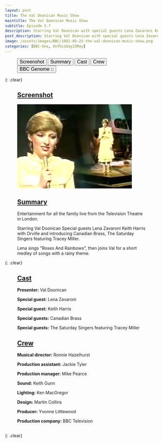 ```yaml
---
layout: post
title: The Val Doonican Music Show
maintitle: The Val Doonican Music Show
subtitle: Episode 5.7
description: Starring Val Doonican with special guests Lena Zavaroni Keith Harris with Orville and introducing Canadian Brass, The Saturday Singers featuring Tracey Miller.
post_description: Starring Val Doonican with special guests Lena Zavaroni Keith Harris with Orville and introducing Canadian Brass, The Saturday Singers featuring Tracey Miller.
image: /assets/images/BBC/1981-05-23-the-val-doonican-music-show.png
categories: [BBC-One, OnThisDay23May]
---
```


<figure class="fig3">
<a href="#infobox1"><button><big>Screenshot</big></button></a>
<a href="#infobox2"><button><big>Summary</big></button></a>
<a href="#infobox3"><button><big>Cast</big></button></a>
<a href="#infobox4"><button><big>Crew</big></button></a>
<a href="https://genome.ch.bbc.co.uk/schedules/service_bbc_one_london/1981-05-23#at-20.10"><button><big>BBC Genome</big> 🔗</button></a>
</figure>

{: .clear}

<figure class="fig1">
<h2 id="infobox1"><a href="#infobox1">Screenshot</a></h2>
<img src="/assets/images/BBC/1981-05-23-the-val-doonican-music-show.png" class="full-width" />
</figure>

<figure class="fig2">
<figcaption>
<h2 id="infobox2"><a href="#infobox2">Summary</a></h2>
</figcaption>
<p>Entertainment for all the family live from the Television Theatre in London.</p>
<p>Starring Val Doonican Special guests Lena Zavaroni Keith Harris with Orville and introducing Canadian Brass, The Saturday Singers featuring Tracey Miller.</p>
<p>Lena sings &quot;Roses And Rainbows&quot;, then joins Val for a short medley of songs with a rainy theme.</p>
</figure>

{: .clear}

<figure class="fig1">
<h2 id="infobox3"><a href="#infobox3">Cast</a></h2>
<p><strong>Presenter:</strong> Val Doonican</p> 
<p><strong>Special guest:</strong> Lena Zavaroni</p> 
<p><strong>Special guest:</strong> Keith Harris</p> 
<p><strong>Special guests:</strong> Canadian Brass</p> 
<p><strong>Special guests:</strong> The Saturday Singers featuring Tracey Miller</p> 
</figure>

<figure class="fig2">
<h2 id="infobox4"><a href="#infobox4">Crew</a></h2>
<p><strong>Musical director:</strong> Ronnie Hazelhurst</p> 
<p><strong>Production assistant:</strong> Jackie Tyler</p> 
<p><strong>Production manager:</strong> Mike Pearce</p> 
<p><strong>Sound:</strong> Keith Gunn</p> 
<p><strong>Lighting:</strong> Ken MacGregor</p> 
<p><strong>Design:</strong> Martin Collins</p> 
<p><strong>Producer:</strong> Yvonne Littlewood</p> 
<p><strong>Production company:</strong> BBC Television</p> 
</figure>

<br />{: .clear}

